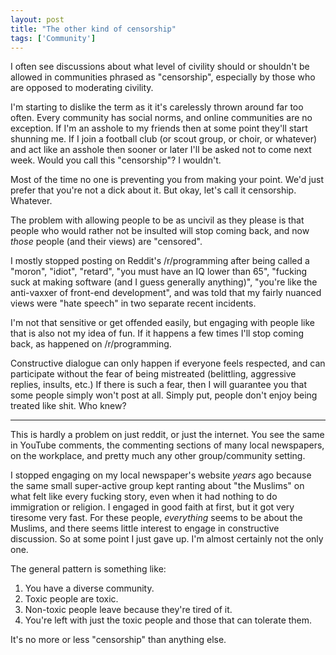 ```yaml
---
layout: post
title: "The other kind of censorship"
tags: ['Community']
---
```


I often see discussions about what level of civility should or shouldn't be
allowed in communities phrased as "censorship", especially by those who are
opposed to moderating civility.

I'm starting to dislike the term as it it's carelessly thrown around far too
often. Every community has social norms, and online communities are no
exception. If I'm an asshole to my friends then at some point they'll start
shunning me. If I join a football club (or scout group, or choir, or whatever)
and act like an asshole then sooner or later I'll be asked not to come next
week. Would you call this "censorship"? I wouldn't.

Most of the time no one is preventing you from making your point. We'd just
prefer that you're not a dick about it. But okay, let's call it censorship.
Whatever.

The problem with allowing people to be as uncivil as they please is that people
who would rather not be insulted will stop coming back, and now *those* people
(and their views) are "censored".

I mostly stopped posting on Reddit's /r/programming after being called a
"moron", "idiot", "retard", "you must have an IQ lower than 65", "fucking suck
at making software (and I guess generally anything)", "you're like the
anti-vaxxer of front-end development", and was told that my fairly nuanced views
were "hate speech" in two separate recent incidents.

I'm not that sensitive or get offended easily, but engaging with people like
that is also not my idea of fun. If it happens a few times I'll stop coming
back, as happened on /r/programming.

Constructive dialogue can only happen if everyone feels respected, and can
participate without the fear of being mistreated (belittling, aggressive
replies, insults, etc.) If there is such a fear, then I will guarantee you that
some people simply won't post at all. Simply put, people don't enjoy being
treated like shit. Who knew?

---

This is hardly a problem on just reddit, or just the internet. You see the same
in YouTube comments, the commenting sections of many local newspapers, on the
workplace, and pretty much any other group/community setting.

I stopped engaging on my local newspaper's website *years* ago because the same
small super-active group kept ranting about "the Muslims" on what felt like
every fucking story, even when it had nothing to do immigration or religion. I
engaged in good faith at first, but it got very tiresome very fast. For these
people, *everything* seems to be about the Muslims, and there seems little
interest to engage in constructive discussion. So at some point I just gave up.
I'm almost certainly not the only one.

The general pattern is something like:

1. You have a diverse community.
2. Toxic people are toxic.
3. Non-toxic people leave because they're tired of it.
4. You're left with just the toxic people and those that can tolerate them.

It's no more or less "censorship" than anything else.
